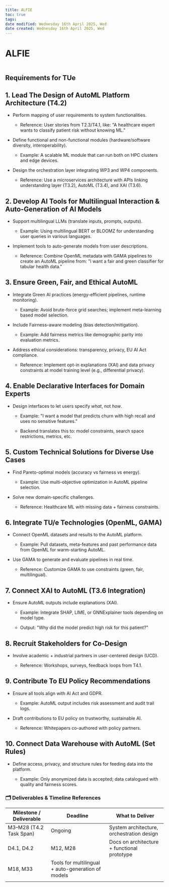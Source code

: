 ```yaml
---
title: ALFIE
toc: true
tags: 
date modified: Wednesday 16th April 2025, Wed
date created: Wednesday 16th April 2025, Wed
---
```


# ALFIE
```toc
```
## Requirements for TUe
## 1. Lead The Design of AutoML Platform Architecture (T4.2)

- Perform mapping of user requirements to system functionalities.
    - Reference: User stories from T2.3/T4.1, like: "A healthcare expert wants to classify patient risk without knowing ML."
        
- Define functional and non-functional modules (hardware/software diversity, interoperability).
    
    - Example: A scalable ML module that can run both on HPC clusters and edge devices.
        
- Design the orchestration layer integrating WP3 and WP4 components.
    
    - Reference: Use a microservices architecture with APIs linking understanding layer (T3.2), AutoML (T3.4), and XAI (T3.6).

## 2. Develop AI Tools for Multilingual Interaction & Auto-Generation of AI Models

- Support multilingual LLMs (translate inputs, prompts, outputs).
    
    - Example: Using multilingual BERT or BLOOMZ for understanding user queries in various languages.
        
- Implement tools to auto-generate models from user descriptions.
    
    - Reference: Combine OpenML metadata with GAMA pipelines to create an AutoML pipeline from: "I want a fair and green classifier for tabular health data."

## 3. Ensure Green, Fair, and Ethical AutoML

- Integrate Green AI practices (energy-efficient pipelines, runtime monitoring).
    
    - Example: Avoid brute-force grid searches; implement meta-learning based model selection.
        
- Include Fairness-aware modeling (bias detection/mitigation).
    
    - Example: Add fairness metrics like demographic parity into evaluation metrics.
        
- Address ethical considerations: transparency, privacy, EU AI Act compliance.
    
    - Reference: Implement opt-in explanations (XAI) and data privacy constraints at model training level (e.g., differential privacy).

## 4. Enable Declarative Interfaces for Domain Experts

- Design interfaces to let users specify _what_, not _how_.
    
    - Example: "I want a model that predicts churn with high recall and uses no sensitive features."
        
    - Backend translates this to: model constraints, search space restrictions, metrics, etc.

## 5. Custom Technical Solutions for Diverse Use Cases

- Find Pareto-optimal models (accuracy vs fairness vs energy).
    
    - Example: Use multi-objective optimization in AutoML pipeline selection.
        
- Solve new domain-specific challenges.
    
    - Reference: Healthcare ML with missing data + fairness constraints.

## 6. Integrate TU/e Technologies (OpenML, GAMA)

- Connect OpenML datasets and results to the AutoML platform.
    
    - Example: Pull datasets, meta-features and past performance data from OpenML for warm-starting AutoML.
        
- Use GAMA to generate and evaluate pipelines in real time.
    
    - Reference: Customize GAMA to use constraints (green, fair, multilingual).

## 7. Connect XAI to AutoML (T3.6 Integration)

- Ensure AutoML outputs include explanations (XAI).
    
    - Example: Integrate SHAP, LIME, or GNNExplainer tools depending on model type.
        
    - Output: "Why did the model predict high risk for this patient?"

## 8. Recruit Stakeholders for Co-Design

- Involve academic + industrial partners in user-centered design (UCD).
    
    - Reference: Workshops, surveys, feedback loops from T4.1.

## 9. Contribute To EU Policy Recommendations

- Ensure all tools align with AI Act and GDPR.
    
    - Example: AutoML output includes risk assessment and audit trail logs.
        
- Draft contributions to EU policy on trustworthy, sustainable AI.
    
    - Reference: Whitepapers co-authored with policy partners.

## 10. Connect Data Warehouse with AutoML (Set Rules)

- Define access, privacy, and structure rules for feeding data into the platform.
    
    - Example: Only anonymized data is accepted; data catalogued with quality and fairness scores.

### 🗂 Deliverables & Timeline References

| Milestone / Deliverable | Deadline                                           | What to Deliver                             |
| ----------------------- | -------------------------------------------------- | ------------------------------------------- |
| M3–M28 (T4.2 Task Span) | Ongoing                                            | System architecture, orchestration design   |
| D4.1, D4.2              | M12, M28                                           | Docs on architecture + functional prototype |
| M18, M33                | Tools for multilingual + auto-generation of models |                                             |
|                         |                                                    |                                             |
